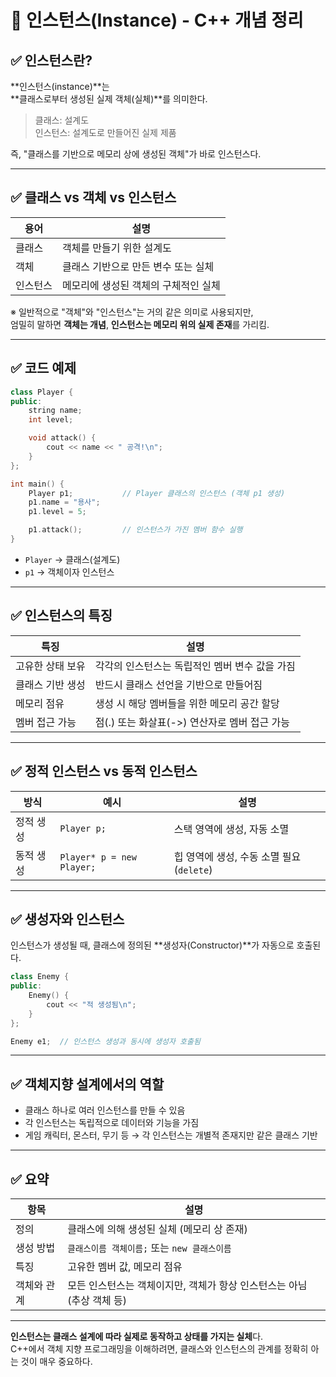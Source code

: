 # 🧩 인스턴스(Instance) - C++ 개념 정리

## ✅ 인스턴스란?

**인스턴스(instance)**는  
**클래스로부터 생성된 실제 객체(실체)**를 의미한다.

> 클래스: 설계도  
> 인스턴스: 설계도로 만들어진 실제 제품

즉, "클래스를 기반으로 메모리 상에 생성된 객체"가 바로 인스턴스다.

---

## ✅ 클래스 vs 객체 vs 인스턴스

| 용어     | 설명 |
|----------|------|
| 클래스   | 객체를 만들기 위한 설계도 |
| 객체     | 클래스 기반으로 만든 변수 또는 실체 |
| 인스턴스 | 메모리에 생성된 객체의 구체적인 실체 |

※ 일반적으로 "객체"와 "인스턴스"는 거의 같은 의미로 사용되지만,  
엄밀히 말하면 **객체는 개념**, **인스턴스는 메모리 위의 실제 존재**를 가리킴.

---

## ✅ 코드 예제

```cpp
class Player {
public:
    string name;
    int level;

    void attack() {
        cout << name << " 공격!\n";
    }
};

int main() {
    Player p1;           // Player 클래스의 인스턴스 (객체 p1 생성)
    p1.name = "용사";
    p1.level = 5;

    p1.attack();         // 인스턴스가 가진 멤버 함수 실행
}
```

- `Player` → 클래스(설계도)
- `p1` → 객체이자 인스턴스

---

## ✅ 인스턴스의 특징

| 특징        | 설명                            |
| --------- | ----------------------------- |
| 고유한 상태 보유 | 각각의 인스턴스는 독립적인 멤버 변수 값을 가짐    |
| 클래스 기반 생성 | 반드시 클래스 선언을 기반으로 만들어짐         |
| 메모리 점유    | 생성 시 해당 멤버들을 위한 메모리 공간 할당     |
| 멤버 접근 가능  | 점(.) 또는 화살표(->) 연산자로 멤버 접근 가능 |

---

## ✅ 정적 인스턴스 vs 동적 인스턴스

| 방식       | 예시                  | 설명 |
|------------|-----------------------|------|
| 정적 생성  | `Player p;`           | 스택 영역에 생성, 자동 소멸 |
| 동적 생성  | `Player* p = new Player;` | 힙 영역에 생성, 수동 소멸 필요 (`delete`) |

---

## ✅ 생성자와 인스턴스

인스턴스가 생성될 때, 클래스에 정의된 **생성자(Constructor)**가 자동으로 호출된다.

```cpp
class Enemy {
public:
    Enemy() {
        cout << "적 생성됨\n";
    }
};

Enemy e1;  // 인스턴스 생성과 동시에 생성자 호출됨
```

---

## ✅ 객체지향 설계에서의 역할

- 클래스 하나로 여러 인스턴스를 만들 수 있음
- 각 인스턴스는 독립적으로 데이터와 기능을 가짐
- 게임 캐릭터, 몬스터, 무기 등 → 각 인스턴스는 개별적 존재지만 같은 클래스 기반

---

## ✅ 요약

| 항목       | 설명 |
|------------|------|
| 정의       | 클래스에 의해 생성된 실체 (메모리 상 존재) |
| 생성 방법  | `클래스이름 객체이름;` 또는 `new 클래스이름` |
| 특징       | 고유한 멤버 값, 메모리 점유 |
| 객체와 관계 | 모든 인스턴스는 객체이지만, 객체가 항상 인스턴스는 아님 (추상 객체 등) |

---

**인스턴스는 클래스 설계에 따라 실제로 동작하고 상태를 가지는 실체**다.  
C++에서 객체 지향 프로그래밍을 이해하려면, 클래스와 인스턴스의 관계를 정확히 아는 것이 매우 중요하다.
